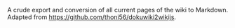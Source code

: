 A crude export and conversion of all current pages of the wiki to Markdown.
Adapted from https://github.com/thoni56/dokuwiki2wikijs.
